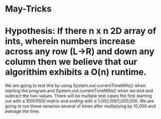 # May-Tricks
# Hypothesis: If there n x n 2D array of ints, wherein numbers increase across any row (L->R) and down any column then we believe that our algorithim exhibits a O(n) runtime. 
We are going to test this by using System.out.currentTimeMills() when starting the program and System.out.currentTimeMills() when we end and subtract the two values. There will be multiple test cases the first starting out with a 1000*1000 matrix and ending with a 1,000,000*1,000,000. We are going to run these senarios several of times after multiplying by 10,000 and average the time. 
